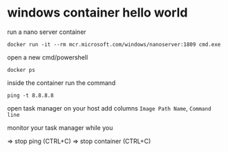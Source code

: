 # windows container hello world

run a nano server container
```
docker run -it --rm mcr.microsoft.com/windows/nanoserver:1809 cmd.exe
```

open a new cmd/powershell

```
docker ps
````

inside the container run the command

``` 
ping -t 8.8.8.8
``` 

open task manager on your host add columns `Image Path Name`, `Command line`

monitor your task manager while you 

=> stop ping (CTRL+C)
=> stop container (CTRL+C)